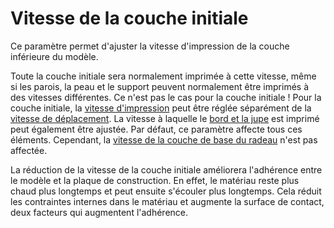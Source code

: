 Vitesse de la couche initiale
====
Ce paramètre permet d'ajuster la vitesse d'impression de la couche inférieure du modèle.

Toute la couche initiale sera normalement imprimée à cette vitesse, même si les parois, la peau et le support peuvent normalement être imprimés à des vitesses différentes. Ce n'est pas le cas pour la couche initiale ! Pour la couche initiale, la [vitesse d'impression](speed_print_layer_0.md) peut être réglée séparément de la [vitesse de déplacement](speed_travel_layer_0.md). La vitesse à laquelle le [bord et la jupe](skirt_brim_speed.md) est imprimé peut également être ajustée. Par défaut, ce paramètre affecte tous ces éléments. Cependant, la [vitesse de la couche de base du radeau](../platform_adhesion/raft_base_speed.md) n'est pas affectée.

La réduction de la vitesse de la couche initiale améliorera l'adhérence entre le modèle et la plaque de construction. En effet, le matériau reste plus chaud plus longtemps et peut ensuite s'écouler plus longtemps. Cela réduit les contraintes internes dans le matériau et augmente la surface de contact, deux facteurs qui augmentent l'adhérence.
